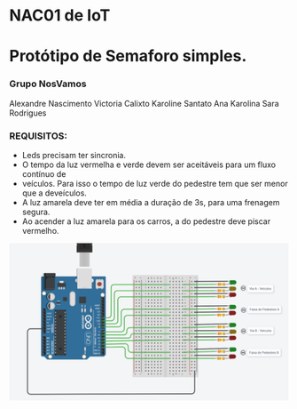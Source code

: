 # NAC01 de IoT
# Protótipo de Semaforo simples.

### Grupo NosVamos
Alexandre Nascimento
Victoria Calixto 
Karoline Santato 
Ana Karolina 
Sara Rodrigues 


### REQUISITOS:
- Leds precisam ter sincronia.
- O tempo da luz vermelha e verde devem ser aceitáveis para um fluxo contínuo de
- veículos. Para isso o tempo de luz verde do pedestre tem que ser menor que a deveículos.
- A luz amarela deve ter em média a duração de 3s, para uma frenagem segura.
- Ao acender a luz amarela para os carros, a do pedestre deve piscar vermelho.


![Imagem](https://github.com/alecatuae/fiapNac01_IoT/blob/master/nac01_iot.PNG)
